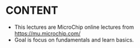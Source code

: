 # CONTENT
- This lectures are MicroChip online lectures from https://mu.microchip.com/
- Goal is focus on fundamentals and learn basics.